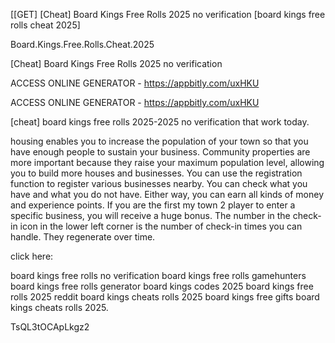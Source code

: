 [[GET] [Cheat] Board Kings Free Rolls 2025 no verification [board kings free rolls cheat 2025]

Board.Kings.Free.Rolls.Cheat.2025

[Cheat] Board Kings Free Rolls 2025 no verification

ACCESS ONLINE GENERATOR - https://appbitly.com/uxHKU

ACCESS ONLINE GENERATOR - https://appbitly.com/uxHKU

[cheat] board kings free rolls 2025-2025 no verification that work today.

housing enables you to increase the population of your town so that you have enough people to sustain your business. Community properties are more important because they raise your maximum population level, allowing you to build more houses and businesses. You can use the registration function to register various businesses nearby. You can check what you have and what you do not have. Either way, you can earn all kinds of money and experience points. If you are the first my town 2 player to enter a specific business, you will receive a huge bonus. The number in the check-in icon in the lower left corner is the number of check-in times you can handle. They regenerate over time.

click here:

board kings free rolls no verification board kings free rolls gamehunters board kings free rolls generator board kings codes 2025 board kings free rolls 2025 reddit board kings cheats rolls 2025 board kings free gifts board kings cheats rolls 2025.

TsQL3tOCApLkgz2

